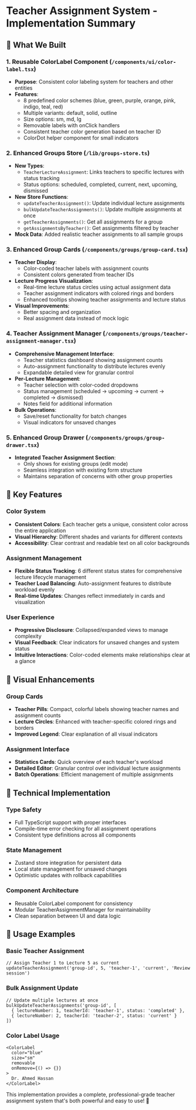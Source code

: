 # Teacher Assignment System - Implementation Summary

## 🎯 What We Built

### 1. **Reusable ColorLabel Component** (`/components/ui/color-label.tsx`)

- **Purpose**: Consistent color labeling system for teachers and other entities
- **Features**:
  - 8 predefined color schemes (blue, green, purple, orange, pink, indigo, teal, red)
  - Multiple variants: default, solid, outline
  - Size options: sm, md, lg
  - Removable labels with onClick handlers
  - Consistent teacher color generation based on teacher ID
  - ColorDot helper component for small indicators

### 2. **Enhanced Groups Store** (`/lib/groups-store.ts`)

- **New Types**:
  - `TeacherLectureAssignment`: Links teachers to specific lectures with status tracking
  - Status options: scheduled, completed, current, next, upcoming, dismissed
- **New Store Functions**:
  - `updateTeacherAssignment()`: Update individual lecture assignments
  - `bulkUpdateTeacherAssignments()`: Update multiple assignments at once
  - `getTeacherAssignments()`: Get all assignments for a group
  - `getAssignmentsByTeacher()`: Get assignments filtered by teacher
- **Mock Data**: Added realistic teacher assignments to all sample groups

### 3. **Enhanced Group Cards** (`/components/groups/group-card.tsx`)

- **Teacher Display**:
  - Color-coded teacher labels with assignment counts
  - Consistent colors generated from teacher IDs
- **Lecture Progress Visualization**:
  - Real-time lecture status circles using actual assignment data
  - Teacher assignment indicators with colored rings and borders
  - Enhanced tooltips showing teacher assignments and lecture status
- **Visual Improvements**:
  - Better spacing and organization
  - Real assignment data instead of mock logic

### 4. **Teacher Assignment Manager** (`/components/groups/teacher-assignment-manager.tsx`)

- **Comprehensive Management Interface**:
  - Teacher statistics dashboard showing assignment counts
  - Auto-assignment functionality to distribute lectures evenly
  - Expandable detailed view for granular control
- **Per-Lecture Management**:
  - Teacher selection with color-coded dropdowns
  - Status management (scheduled → upcoming → current → completed → dismissed)
  - Notes field for additional information
- **Bulk Operations**:
  - Save/reset functionality for batch changes
  - Visual indicators for unsaved changes

### 5. **Enhanced Group Drawer** (`/components/groups/group-drawer.tsx`)

- **Integrated Teacher Assignment Section**:
  - Only shows for existing groups (edit mode)
  - Seamless integration with existing form structure
  - Maintains separation of concerns with other group properties

## 🚀 Key Features

### Color System

- **Consistent Colors**: Each teacher gets a unique, consistent color across the entire application
- **Visual Hierarchy**: Different shades and variants for different contexts
- **Accessibility**: Clear contrast and readable text on all color backgrounds

### Assignment Management

- **Flexible Status Tracking**: 6 different status states for comprehensive lecture lifecycle management
- **Teacher Load Balancing**: Auto-assignment features to distribute workload evenly
- **Real-time Updates**: Changes reflect immediately in cards and visualization

### User Experience

- **Progressive Disclosure**: Collapsed/expanded views to manage complexity
- **Visual Feedback**: Clear indicators for unsaved changes and system status
- **Intuitive Interactions**: Color-coded elements make relationships clear at a glance

## 🎨 Visual Enhancements

### Group Cards

- **Teacher Pills**: Compact, colorful labels showing teacher names and assignment counts
- **Lecture Circles**: Enhanced with teacher-specific colored rings and borders
- **Improved Legend**: Clear explanation of all visual indicators

### Assignment Interface

- **Statistics Cards**: Quick overview of each teacher's workload
- **Detailed Editor**: Granular control over individual lecture assignments
- **Batch Operations**: Efficient management of multiple assignments

## 🔧 Technical Implementation

### Type Safety

- Full TypeScript support with proper interfaces
- Compile-time error checking for all assignment operations
- Consistent type definitions across all components

### State Management

- Zustand store integration for persistent data
- Local state management for unsaved changes
- Optimistic updates with rollback capabilities

### Component Architecture

- Reusable ColorLabel component for consistency
- Modular TeacherAssignmentManager for maintainability
- Clean separation between UI and data logic

## 🎯 Usage Examples

### Basic Teacher Assignment

```tsx
// Assign Teacher 1 to Lecture 5 as current
updateTeacherAssignment('group-id', 5, 'teacher-1', 'current', 'Review session')
```

### Bulk Assignment Update

```tsx
// Update multiple lectures at once
bulkUpdateTeacherAssignments('group-id', [
  { lectureNumber: 1, teacherId: 'teacher-1', status: 'completed' },
  { lectureNumber: 2, teacherId: 'teacher-2', status: 'current' }
])
```

### Color Label Usage

```tsx
<ColorLabel
  color="blue"
  size="sm"
  removable
  onRemove={() => {}}
>
  Dr. Ahmed Hassan
</ColorLabel>
```

This implementation provides a complete, professional-grade teacher assignment system that's both powerful and easy to use! 🎉

